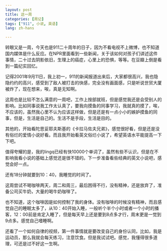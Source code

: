 ```yaml
---
layout: post
title: 这一周
categories: [周记]
tags: ["911", 小说, 英语]
lang: zh-hans

---
```


转眼又是一周，今天也是911二十周年的日子，因为不看电视不上微博，也不知道国内媒体是什么反应。在NPR里面看到一些新闻，关于该如何对孩子们讲述这件事情，二十过去阴影依旧，生理上的癌症，心里上的恐惧，等等。在豆瓣上倒是看到一篇纪实回忆。

记得2001年9月11日，我上初一，911的新闻报道出来后，大家都很高兴，我也隐隐约约的高兴，感受到了敌人被打击的快感，完全没有画面感，只是听说世贸大厦被炸了，现在想来，唉，真是无知啊。

这周也是比较不怎么满意的一周吧，工作上按部就班，但是感觉我还是会受别人的影响。比如同事说我工作太认真了，要我向摸鱼的同事学习，我就真的摸了，唉，不应该的，虽然我心里不认为应该这样做，但是还是有一点小小的嫉妒摸鱼的同事，但是，生活是自己的。生活不是手段，生活是目的。

其他的，开始看陀思妥耶夫斯基的《卡拉马佐夫兄弟》，感觉很好看，但是还是没有俗烂的爱情小说好看。而且我开始看英文俗烂小说了，希望英语水平能提高一下下吧。

值得夸耀的是，我的lingq已经有快10000个单词了，虽然有些不认识，但是在不影响我看小说的基础上感觉还是很不错的。下一步准备看些经典的英文小说吧，感觉会好一点。

还有18分钟就要到10：40，我睡觉的时间了。

这周尝试不喝咖啡两天，周二和周三，最后困得不行，没有精神，还是放弃了，准备公司买牛奶，大量的喝牛奶咖啡了。

也不知道，这个咖啡因是如何控制了我的身体。没有咖啡的时候没有精神，而且感觉自己的睡眠太多了，从10：40开始入睡，一般听个半个小时或者一个小时的播客，12：00前是肯定入睡了，但是每天早上还是要到8点多才行，周末更是一觉到9点多。感觉自己嗜睡啊。

还看了一个如何自律的视频，第一件事情就是要改变自己的身份认同，比如，我是运动员，那么我就会每天练习，注意饮食。但是我试试吧。感觉，我懂得很多道理，可还是过不好这一生啊。

